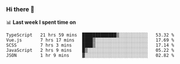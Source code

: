 ### Hi there 👋

<!--
**DBvc/DBvc** is a ✨ _special_ ✨ repository because its `README.md` (this file) appears on your GitHub profile.

Here are some ideas to get you started:

- 🔭 I’m currently working on ...
- 🌱 I’m currently learning ...
- 👯 I’m looking to collaborate on ...
- 🤔 I’m looking for help with ...
- 💬 Ask me about ...
- 📫 How to reach me: ...
- 😄 Pronouns: ...
- ⚡ Fun fact: ...
-->

📊 **Last week I spent time on**
<!--START_SECTION:waka-->
```text
TypeScript   21 hrs 59 mins  █████████████▒░░░░░░░░░░░   53.32 % 
Vue.js       7 hrs 17 mins   ████▒░░░░░░░░░░░░░░░░░░░░   17.69 % 
SCSS         7 hrs 3 mins    ████▒░░░░░░░░░░░░░░░░░░░░   17.14 % 
JavaScript   2 hrs 9 mins    █▒░░░░░░░░░░░░░░░░░░░░░░░   05.22 % 
JSON         1 hr 9 mins     ▓░░░░░░░░░░░░░░░░░░░░░░░░   02.82 % 
```
<!--END_SECTION:waka-->
